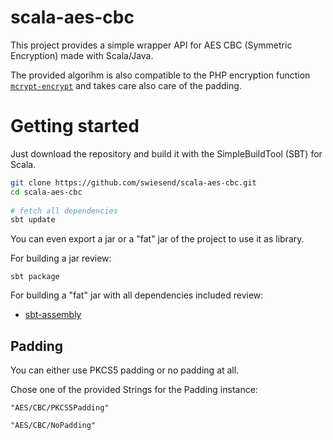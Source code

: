 scala-aes-cbc
=============

This project provides a simple wrapper API for AES CBC (Symmetric Encryption) made with Scala/Java.

The provided algorihm is also compatible to the PHP encryption function [`mcrypt-encrypt`](http://php.net/manual/de/function.mcrypt-encrypt.php) and takes care also care of the padding.

# Getting started

Just download the repository and build it with the SimpleBuildTool (SBT) for Scala.

```bash
git clone https://github.com/swiesend/scala-aes-cbc.git
cd scala-aes-cbc
    
# fetch all dependencies
sbt update
```
    

You can even export a jar or a "fat" jar of the project to use it as library.

For building a jar review:

    sbt package
    
For building a "fat" jar with all dependencies included review:

* [sbt-assembly](https://github.com/sbt/sbt-assembly)

## Padding

You can either use PKCS5 padding or no padding at all.

Chose one of the provided Strings for the Padding instance:

    "AES/CBC/PKCS5Padding"
    
    "AES/CBC/NoPadding"
